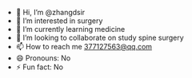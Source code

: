 - 👋 Hi, I’m @zhangdsir
- 👀 I’m interested in surgery
- 🌱 I’m currently learning medicine
- 💞️ I’m looking to collaborate on study spine surgery
- 📫 How to reach me 377127563@qq.com
- 😄 Pronouns: No
- ⚡ Fun fact: No

<!---
zhangdsir/zhangdsir is a ✨ special ✨ repository because its `README.md` (this file) appears on your GitHub profile.
You can click the Preview link to take a look at your changes.
--->
